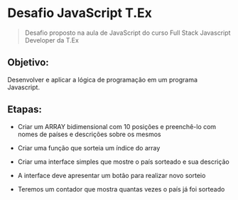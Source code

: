 # Desafio JavaScript T.Ex

>Desafio proposto na aula de JavaScript do curso Full Stack Javascript Developer da T.Ex

## Objetivo:

Desenvolver e aplicar a lógica de programação em um programa Javascript.

## Etapas:

- Criar um ARRAY bidimensional com 10 posições e preenchê-lo com nomes de países e descrições sobre os mesmos<br>

- Criar uma função que sorteia um índice do array
- Criar uma interface simples que mostre o país sorteado e sua descrição
- A interface deve apresentar um botão para realizar novo sorteio
- Teremos um contador que mostra quantas vezes o país já foi sorteado